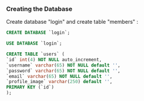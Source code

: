 ### Creating the Database

Create database "login" and create table "members" :

```sql
CREATE DATABASE `login`;

USE DATABASE `login`;

CREATE TABLE `users` (
`id` int(4) NOT NULL auto_increment,
`username` varchar(65) NOT NULL default '',
`password` varchar(65) NOT NULL default '',
`email` varchar(65) NOT NULL default '',
`profile_image` varchar(250) default '',
PRIMARY KEY (`id`)
);
